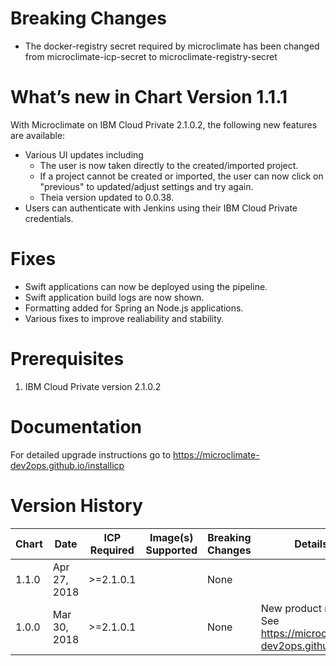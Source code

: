 # Breaking Changes
* The docker-registry secret required by microclimate has been changed from microclimate-icp-secret to microclimate-registry-secret

# What’s new in Chart Version 1.1.1

With Microclimate on IBM Cloud Private 2.1.0.2, the following new
features are available:
* Various UI updates including
    - The user is now taken directly to the created/imported project.
    - If a project cannot be created or imported, the user can now click on "previous" to updated/adjust settings and try again.
    - Theia version updated to 0.0.38.
* Users can authenticate with Jenkins using their IBM Cloud Private credentials.


# Fixes
* Swift applications can now be deployed using the pipeline.
* Swift application build logs are now shown.
* Formatting added for Spring an Node.js applications.
* Various fixes to improve realiability and stability.  

# Prerequisites
1. IBM Cloud Private version 2.1.0.2

# Documentation
For detailed upgrade instructions go to https://microclimate-dev2ops.github.io/installicp

# Version History

| Chart | Date | ICP Required | Image(s) Supported | Breaking Changes | Details |
| ----- | ---- | ------------ | ------------------ | ---------------- | ------- | 
| 1.1.0 | Apr 27, 2018 | >=2.1.0.1 |  | None |  |
| 1.0.0 | Mar 30, 2018| >=2.1.0.1 |  | None  | New product release. See https://microclimate-dev2ops.github.io/ |
